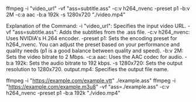 ffmpeg -i "video_url" -vf "ass=subtitle.ass" -c:v h264_nvenc -preset p1 -b:v 2M -c:a aac -b:a 192k -s 1280x720 "./video.mp4"

Explanation of the Command:
-i "video_url": Specifies the input video URL.
-vf "ass=subtitle.ass": Adds the subtitles from the .ass file.
-c:v h264_nvenc: Uses NVIDIA's H.264 encoder.
-preset p1: Sets the encoding preset for h264_nvenc. You can adjust the preset based on your performance and quality needs (p1 is a good balance between quality and speed).
-b:v 2M: Sets the video bitrate to 2 Mbps.
-c:a aac: Uses the AAC codec for audio.
-b:a 192k: Sets the audio bitrate to 192 kbps.
-s 1280x720: Sets the output resolution to 1280x720.
output.mp4: Specifies the output file name.






ffmpeg -i "https://example.com/example.vtt" ./example.ass"
ffmpeg -i "https://example.com/example.m3u8" -vf "ass=./example.ass" -c:v h264_nvenc -preset p1 -b:a 192k "./video.mp4"
